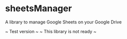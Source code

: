 # sheetsManager
A library to manage Google Sheets on your Google Drive 

~ Test version ~
~ This library is not ready ~
